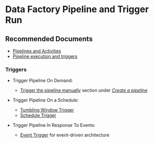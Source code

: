 <properties
    pageTitle="I am having Pipeline/Trigger Run Issue"
    description="Troubleshoot Azure Data Factory Pipeline and Trigger run issues."
    service="microsoft.datafactory"
    resource="factories"
    authors="samiranshah"
    ms.author="samirans"
    displayOrder="4"
    selfHelpType="resource"
    supportTopicIds="32629472,32629492,32637151"
    resourceTags=""
    productPesIds="15613"
    cloudEnvironments="public"
    articleId="DataFactoryRunIdTroubleshooter"
/>

# Data Factory Pipeline and Trigger Run

## **Recommended Documents**

* [Pipelines and Activities](https://docs.microsoft.com/azure/data-factory/concepts-pipelines-activities)
* [Pipeline execution and triggers](https://docs.microsoft.com/azure/data-factory/concepts-pipeline-execution-triggers)

### Triggers

* Trigger Pipeline On Demand:

    * [Trigger the pipeline manually](https://docs.microsoft.com/azure/data-factory/quickstart-create-data-factory-portal#trigger-the-pipeline-manually) section under [_Create a pipeline_](https://docs.microsoft.com/azure/data-factory/quickstart-create-data-factory-portal#create-a-pipeline)

* Trigger Pipeline On a Schedule:

    * [Tumbling Window Trigger](https://docs.microsoft.com/azure/data-factory/how-to-create-tumbling-window-trigger)
    * [Schedule Trigger](https://docs.microsoft.com/azure/data-factory/how-to-create-schedule-trigger)

* Trigger Pipeline In Response To Events:

    * [Event Trigger](https://docs.microsoft.com/azure/data-factory/how-to-create-event-trigger) for event-driven architecture
